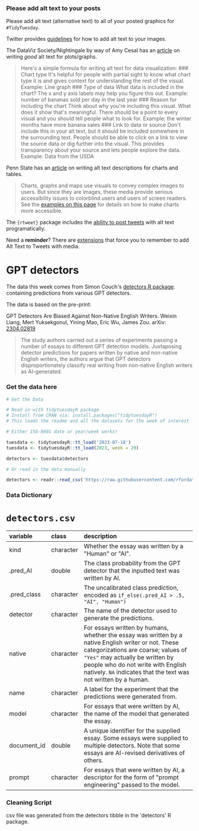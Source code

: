 ### Please add alt text to your posts

Please add alt text (alternative text) to all of your posted graphics
for `#TidyTuesday`.

Twitter provides
[guidelines](https://help.twitter.com/en/using-twitter/picture-descriptions)
for how to add alt text to your images.

The DataViz Society/Nightingale by way of Amy Cesal has an
[article](https://medium.com/nightingale/writing-alt-text-for-data-visualization-2a218ef43f81)
on writing *good* alt text for plots/graphs.

> Here's a simple formula for writing alt text for data visualization:
> \### Chart type It's helpful for people with partial sight to know
> what chart type it is and gives context for understanding the rest of
> the visual. Example: Line graph \### Type of data What data is
> included in the chart? The x and y axis labels may help you figure
> this out. Example: number of bananas sold per day in the last year
> \### Reason for including the chart Think about why you're including
> this visual. What does it show that's meaningful. There should be a
> point to every visual and you should tell people what to look for.
> Example: the winter months have more banana sales \### Link to data or
> source Don't include this in your alt text, but it should be included
> somewhere in the surrounding text. People should be able to click on a
> link to view the source data or dig further into the visual. This
> provides transparency about your source and lets people explore the
> data. Example: Data from the USDA

Penn State has an
[article](https://accessibility.psu.edu/images/charts/) on writing alt
text descriptions for charts and tables.

> Charts, graphs and maps use visuals to convey complex images to users.
> But since they are images, these media provide serious accessibility
> issues to colorblind users and users of screen readers. See the
> [examples on this page](https://accessibility.psu.edu/images/charts/)
> for details on how to make charts more accessible.

The `{rtweet}` package includes the [ability to post
tweets](https://docs.ropensci.org/rtweet/reference/post_tweet.html) with
alt text programatically.

Need a **reminder**? There are
[extensions](https://chrome.google.com/webstore/detail/twitter-required-alt-text/fpjlpckbikddocimpfcgaldjghimjiik/related)
that force you to remember to add Alt Text to Tweets with media.

# GPT detectors 

The data this week comes from Simon Couch's [detectors R package](https://github.com/simonpcouch/detectors/). containing predictions from various GPT detectors. 

The data is based on the pre-print:

GPT Detectors Are Biased Against Non-Native English Writers. Weixin Liang, Mert Yuksekgonul, Yining Mao, Eric Wu, James Zou. arXiv: [2304.02819](https://arxiv.org/abs/2304.02819)

> The study authors carried out a series of experiments passing a number of essays to different GPT detection models. Juxtaposing detector predictions for papers written by native and non-native English writers, the authors argue that GPT detectors disproportionately classify real writing from non-native English writers as AI-generated.



### Get the data here

```r
# Get the Data

# Read in with tidytuesdayR package 
# Install from CRAN via: install.packages("tidytuesdayR")
# This loads the readme and all the datasets for the week of interest

# Either ISO-8601 date or year/week works!

tuesdata <- tidytuesdayR::tt_load('2023-07-18')
tuesdata <- tidytuesdayR::tt_load(2023, week = 29)

detectors <- tuesdata$detectors

# Or read in the data manually

detectors <- readr::read_csv('https://raw.githubusercontent.com/rfordatascience/tidytuesday/main/data/2023/2023-07-18/detectors.csv')

```

### Data Dictionary

# `detectors.csv`

|variable    |class     |description |
|:-----------|:---------|:-----------|
|kind        |character |Whether the essay was written by a "Human" or "AI".      |
|.pred_AI    |double    |The class probability from the GPT detector that the inputted text was written by AI. |
|.pred_class |character |The uncalibrated class prediction, encoded as `if_else(.pred_AI > .5, "AI", "Human")` |
|detector    |character |The name of the detector used to generate the predictions. |
|native      |character |For essays written by humans, whether the essay was written by a native English writer or not. These categorizations are coarse; values of `"Yes"` may actually be written by people who do not write with English natively. `NA` indicates that the text was not written by a human.   |
|name        |character |A label for the experiment that the predictions were generated from. |
|model       |character |For essays that were written by AI, the name of the model that generated the essay.  |
|document_id |double    |A unique identifier for the supplied essay. Some essays were supplied to multiple detectors. Note that some essays are AI-revised derivatives of others. |
|prompt      |character |For essays that were written by AI, a descriptor for the form of "prompt engineering" passed to the model. |

### Cleaning Script

csv file was generated from the detectors tibble in the 'detectors' R package. 
